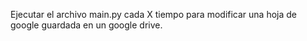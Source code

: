 Ejecutar el archivo main.py cada X tiempo para modificar una hoja de google guardada en un google drive.
